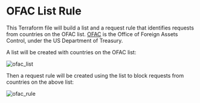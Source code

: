 # OFAC List Rule

This Terraform file will build a list and a request rule that identifies requests from countries on the OFAC list. [OFAC](https://home.treasury.gov/policy-issues/office-of-foreign-assets-control-sanctions-programs-and-information) is the Office of Foreign Assets Control, under the US Department of Treasury.

A list will be created with countries on the OFAC list:

![ofac_list](https://user-images.githubusercontent.com/45185884/185006378-1d1bba95-f25e-4b8b-8f0e-55b7ec893a5a.png)

Then a request rule will be created using the list to block requests from countries on the above list:

![ofac_rule](https://user-images.githubusercontent.com/45185884/185006406-5f27b776-9ea1-45dc-bd3c-d479f517fff3.png)

